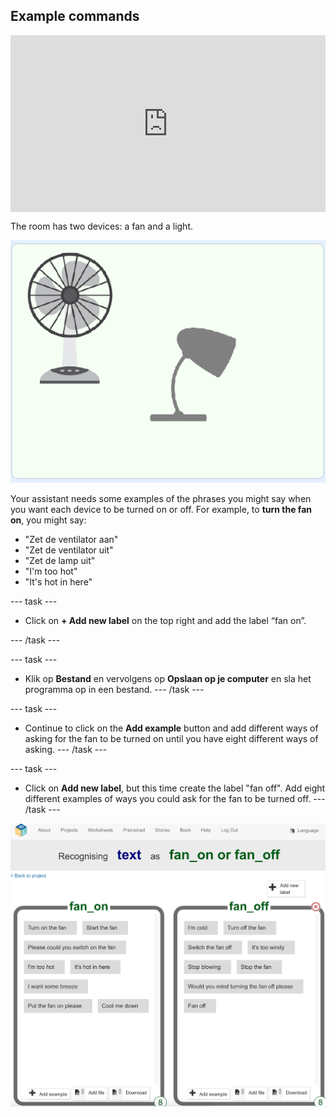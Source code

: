 ## Example commands

<html>
  <div style="position: relative; overflow: hidden; padding-top: 56.25%;">
    <iframe style="position: absolute; top: 0; left: 0; right: 0; width: 100%; height: 100%; border: none;" src="https://www.youtube.com/embed/aekrXl_-Q_o?rel=0&cc_load_policy=1" allowfullscreen allow="accelerometer; autoplay; clipboard-write; encrypted-media; gyroscope; picture-in-picture; web-share"></iframe>
  </div>
</html>

The room has two devices: a fan and a light.

![A fan and a light](images/classroom-devices.png)

Your assistant needs some examples of the phrases you might say when you want each device to be turned on or off. For example, to **turn the fan on**, you might say:

- "Zet de ventilator aan"
- "Zet de ventilator uit"
- "Zet de lamp uit"
- "I'm too hot"
- "It's hot in here"

\--- task ---

- Click on **+ Add new label** on the top right and add the label “fan on”.

\--- /task ---

\--- task ---

- Klik op **Bestand** en vervolgens op **Opslaan op je computer** en sla het programma op in een bestand.
  \--- /task ---

\--- task ---

- Continue to click on the **Add example** button and add different ways of asking for the fan to be turned on until you have eight different ways of asking.
  \--- /task ---

\--- task ---

- Click on **Add new label**, but this time create the label "fan off". Add eight different examples of ways you could ask for the fan to be turned off.
  \--- /task ---

![Fan on and off categories with eight examples of commands in each](images/fan-on-and-off.png)
